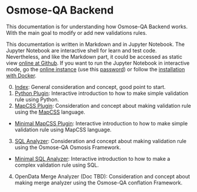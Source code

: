 # Osmose-QA Backend

This documentation is for understanding how Osmose-QA Backend works. With the main goal to modify or add new validations rules.

This documentation is written in Markdown and in Jupyter Notebook. The Jupyter Notebook are interactive shell for learn and test code.
Nevertheless, and like the Markdown part, it could be accessed as static view [online at Github](https://github.com/osm-fr/osmose-backend/tree/master/doc).
If you want to run the Jupyter Notebook in interactive mode, go the [online instance](https://osmose-jupyter.openstreetmap.fr) (use this [password](https://github.com/osm-fr/osmose-backend/blob/master/docker/work/.jupyter/jupyter_notebook_config.py#L13)) or follow the [installation with Docker](../docker/README.md).

0. [Index](0-Index.md): General consideration and concept, good point to start.
1. [Python Plugin](https://github.com/osm-fr/osmose-backend/blob/master/doc/1-Plugin.ipynb): Interactive introduction to how to make simple validation rule using Python.
2. [MapCSS Plugin](2-PluginMapCSS.md): Consideration and concept about making validation rule using the [MapCSS](https://josm.openstreetmap.de/wiki/Help/Styles/MapCSSImplementation) language.
  * [Minimal MapCSS Plugin](https://github.com/osm-fr/osmose-backend/blob/master/doc/2_0-PluginMapCSS-minimal.ipynb): Interactive introduction to how to make simple validation rule using MapCSS language.
3. [SQL Analyzer](3-SQL-basics.md): Consideration and concept about making validation rule using the Osmose-QA Osmosis Framework.
  * [Minimal SQL Analyzer](https://github.com/osm-fr/osmose-backend/blob/master/doc/3_0-SQL-minimal.ipynb): Interactive introduction to how to make a complex validation rule using SQL.
4. OpenData Merge Analyzer (Doc TBD): Consideration and concept about making merge analyzer using the Osmose-QA conflation Framework.
